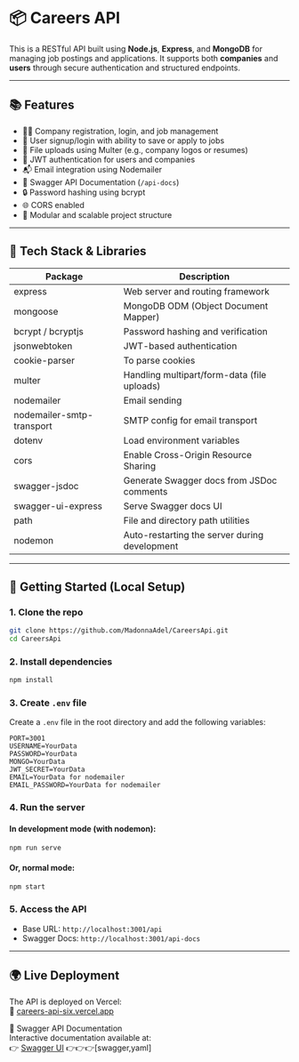 # 📦 Careers API

This is a RESTful API built using **Node.js**, **Express**, and **MongoDB** for managing job postings and applications. It supports both **companies** and **users** through secure authentication and structured endpoints.

---

## 📚 Features

- 🧑‍💼 Company registration, login, and job management  
- 👤 User signup/login with ability to save or apply to jobs  
- 📂 File uploads using Multer (e.g., company logos or resumes)  
- 🔐 JWT authentication for users and companies  
- 📬 Email integration using Nodemailer  
- 📝 Swagger API Documentation (`/api-docs`)  
- 🔒 Password hashing using bcrypt  
- 🌐 CORS enabled  
- 🧱 Modular and scalable project structure  

---

## 🧠 Tech Stack & Libraries

| Package                   | Description                                      |
|--------------------------|--------------------------------------------------|
| express                  | Web server and routing framework                |
| mongoose                 | MongoDB ODM (Object Document Mapper)            |
| bcrypt / bcryptjs        | Password hashing and verification               |
| jsonwebtoken             | JWT-based authentication                       |
| cookie-parser            | To parse cookies                                |
| multer                   | Handling multipart/form-data (file uploads)     |
| nodemailer               | Email sending                                   |
| nodemailer-smtp-transport| SMTP config for email transport                 |
| dotenv                   | Load environment variables                      |
| cors                     | Enable Cross-Origin Resource Sharing            |
| swagger-jsdoc            | Generate Swagger docs from JSDoc comments       |
| swagger-ui-express       | Serve Swagger docs UI                           |
| path                     | File and directory path utilities               |
| nodemon                  | Auto-restarting the server during development   |

---

## 🚀 Getting Started (Local Setup)

### 1. Clone the repo

```bash
git clone https://github.com/MadonnaAdel/CareersApi.git
cd CareersApi
```

### 2. Install dependencies

```bash
npm install
```

### 3. Create `.env` file

Create a `.env` file in the root directory and add the following variables:

```env
PORT=3001
USERNAME=YourData
PASSWORD=YourData
MONGO=YourData
JWT_SECRET=YourData
EMAIL=YourData for nodemailer
EMAIL_PASSWORD=YourData for nodemailer
```


### 4. Run the server

#### In development mode (with nodemon):
```bash
npm run serve
```

#### Or, normal mode:
```bash
npm start
```

### 5. Access the API

- Base URL: `http://localhost:3001/api`
- Swagger Docs: `http://localhost:3001/api-docs`

---

## 🌍 Live Deployment

The API is deployed on Vercel:  
🔗 [careers-api-six.vercel.app](https://careers-api-six.vercel.app)

📃 Swagger API Documentation  
Interactive documentation available at:  
👉 [Swagger UI](https://editor.swagger.io/?url=https://raw.githubusercontent.com/careersAPI-swagger-docs/refs/heads/main/swagger.json) 
👉👉👉[swagger,yaml]
